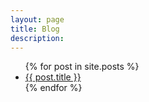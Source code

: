 ```yaml
---
layout: page
title: Blog
description: 
---
```


<ul>
  {% for post in site.posts %}
    <li>
<!--      <a href="{{site.url}}{{post.url}}">{{ post.title }}</a>
-->
			<a href="{{ post.url }}">{{ post.title }}</a>		
    </li>
  {% endfor %}
</ul>
